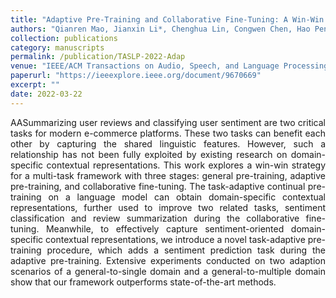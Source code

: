 ```yaml
---
title: "Adaptive Pre-Training and Collaborative Fine-Tuning: A Win-Win Strategy to Improve Review Analysis Tasks<span style='display:inline-block; background:#5cb85c; color:#fff; font-size:0.7em; font-weight:bold; padding:2px 5px; border-radius:3px; margin-left:6px; vertical-align:middle;'>CCF-B</span><span style='display:inline-block; background:#d9534f; color:#fff; font-size:0.7em; font-weight:bold; padding:2px 5px; border-radius:3px; margin-left:6px; vertical-align:middle;'>JCR-Q1</span>"
authors: "Qianren Mao, Jianxin Li*, Chenghua Lin, Congwen Chen, Hao Peng, Lihong Wang, Philip S. Yu"
collection: publications
category: manuscripts
permalink: /publication/TASLP-2022-Adap
venue: "IEEE/ACM Transactions on Audio, Speech, and Language Processing (TASLP)"
paperurl: "https://ieeexplore.ieee.org/document/9670669"
excerpt: ""
date: 2022-03-22
---
```



<div style="text-align: justify;">
AASummarizing user reviews and classifying user sentiment are two critical tasks for modern e-commerce platforms. These two tasks can benefit each other by capturing the shared linguistic features. However, such a relationship has not been fully exploited by existing research on domain-specific contextual representations. This work explores a win-win strategy for a multi-task framework with three stages: general pre-training, adaptive pre-training, and collaborative fine-tuning. The task-adaptive continual pre-training on a language model can obtain domain-specific contextual representations, further used to improve two related tasks, sentiment classification and review summarization during the collaborative fine-tuning. Meanwhile, to effectively capture sentiment-oriented domain-specific contextual representations, we introduce a novel task-adaptive pre-training procedure, which adds a sentiment prediction task during the adaptive pre-training. Extensive experiments conducted on two adaption scenarios of a general-to-single domain and a general-to-multiple domain show that our framework outperforms state-of-the-art methods.
</div>
